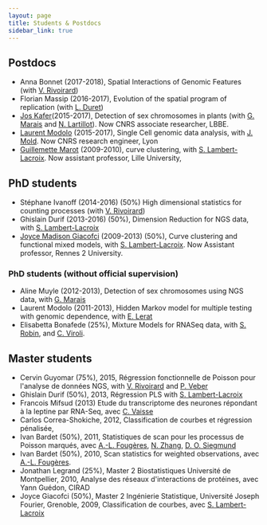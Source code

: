 ```yaml
---
layout: page
title: Students & Postdocs
sidebar_link: true
---
```


## Postdocs
- Anna Bonnet (2017-2018), Spatial Interactions of Genomic Features (with [V. Rivoirard](https://www.ceremade.dauphine.fr/~rivoirar/))
- Florian Massip (2016-2017), Evolution of the spatial program of replication (with [L. Duret](https://lbbe.univ-lyon1.fr/-Duret-Laurent-.html))
- [Jos Kafer](https://lbbe.univ-lyon1.fr/-Kafer-Jos-.html)(2015-2017), Detection of sex chromosomes in plants (with [G. Marais](https://lbbe.univ-lyon1.fr/-Marais-Gabriel-.html) and [N. Lartillot](https://lbbe.univ-lyon1.fr/-Lartillot-Nicolas-.html)). Now CNRS associate researcher, LBBE.
- [Laurent Modolo](http://www.ens-lyon.fr/LBMC/laboratoire/annuaire/modolo-laurent) (2015-2017), Single Cell genomic data analysis, with [J. Mold](http://ki.se/en/cmb/jonas-frisens-group). Now CNRS research engineer, Lyon
- [Guillemette Marot](http://cerim.univ-lille2.fr/pages-individuelles-chercheurs/pages-perso-guillemette-marot/guillemette-marot-briend.html) (2009-2010), curve clustering, with [S. Lambert-Lacroix](http://membres-timc.imag.fr/Sophie.Lambert/). Now assistant professor, Lille University,

## PhD students

- Stéphane Ivanoff (2014-2016) (50%) High dimensional statistics for counting processes (with [V. Rivoirard](https://www.ceremade.dauphine.fr/~rivoirar/))
- Ghislain Durif (2013-2016) (50%), Dimension Reduction for NGS data, with [S. Lambert-Lacroix](http://membres-timc.imag.fr/Sophie.Lambert/)
- [Joyce Madison Giacofci](https://perso.univ-rennes2.fr/joyce.giacofci) (2009-2013) (50%), Curve clustering and functional mixed models, with [S. Lambert-Lacroix](http://membres-timc.imag.fr/Sophie.Lambert/). Now Assistant professor, Rennes 2 University.

### PhD students (without official supervision)

- Aline Muyle (2012-2013), Detection of sex chromosomes using NGS data, with [G. Marais](https://lbbe.univ-lyon1.fr/-Marais-Gabriel-.html)
- Laurent Modolo (2011-2013), Hidden Markov model for multiple testing with genomic dependence, with [E. Lerat](https://lbbe.univ-lyon1.fr/-Lerat-Emmanuelle-.html)
- Elisabetta Bonafede (25%), Mixture Models for RNASeq data, with [S. Robin](https://www6.inra.fr/mia-paris/Equipes/Membres/Stephane-Robin), and [C. Viroli](https://www.unibo.it/sitoweb/cinzia.viroli).

## Master students

- Cervin Guyomar (75%), 2015, Régression fonctionnelle de Poisson pour l'analyse de données NGS, with  [V. Rivoirard](https://www.ceremade.dauphine.fr/~rivoirar/) and [P. Veber](https://lbbe.univ-lyon1.fr/-Veber-Philippe-.html)
- Ghislain Durif (50%), 2013, Régression PLS with [S. Lambert-Lacroix](http://membres-timc.imag.fr/Sophie.Lambert/)
- Francois Mifsud (2013) Etude du transcriptome des neurones répondant à la leptine par RNA-Seq, avec [C. Vaisse](https://bms.ucsf.edu/faculty/christian-vaisse-md-phd)
- Carlos Correa-Shokiche, 2012, Classification de courbes et régression pénalisée,
- Ivan Bardet (50%), 2011, Statistiques de scan pour les processus de Poisson marqués, avec [A.-L. Fougères](http://math.univ-lyon1.fr/~fougeres/), [N. Zhang](https://statistics.wharton.upenn.edu/profile/nzh/), [D. O. Siegmund](https://statistics.stanford.edu/people/david-o-siegmund)
- Ivan Bardet (50%), 2010, Scan statistics for weighted observations, avec [A.-L. Fougères](http://math.univ-lyon1.fr/~fougeres/).
- Jonathan Legrand (25%), Master 2 Biostatistiques Université de Montpellier, 2010, Analyse des réseaux d'interactions de protéines, avec Yann Guédon, CIRAD
- Joyce Giacofci (50%), Master 2 Ingénierie Statistique, Université Joseph Fourier, Grenoble, 2009, Classification de courbes, avec [S. Lambert-Lacroix](http://membres-timc.imag.fr/Sophie.Lambert/)

